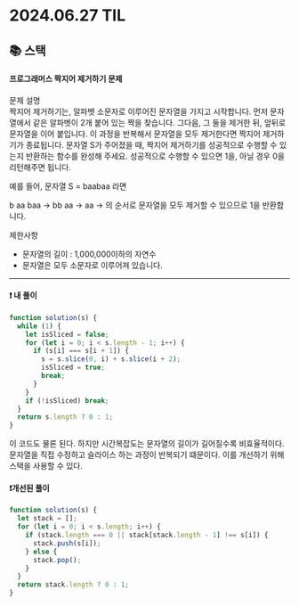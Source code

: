 # 2024.06.27 TIL

## 📚 스택

#### 프로그래머스 짝지어 제거하기 문제

문제 설명<br>
짝지어 제거하기는, 알파벳 소문자로 이루어진 문자열을 가지고 시작합니다. 먼저 문자열에서 같은 알파벳이 2개 붙어 있는 짝을 찾습니다. 그다음, 그 둘을 제거한 뒤, 앞뒤로 문자열을 이어 붙입니다. 이 과정을 반복해서 문자열을 모두 제거한다면 짝지어 제거하기가 종료됩니다. 문자열 S가 주어졌을 때, 짝지어 제거하기를 성공적으로 수행할 수 있는지 반환하는 함수를 완성해 주세요. 성공적으로 수행할 수 있으면 1을, 아닐 경우 0을 리턴해주면 됩니다.

예를 들어, 문자열 S = baabaa 라면

b aa baa → bb aa → aa →
의 순서로 문자열을 모두 제거할 수 있으므로 1을 반환합니다.

제한사항

- 문자열의 길이 : 1,000,000이하의 자연수
- 문자열은 모두 소문자로 이루어져 있습니다.

---

#### ❗️ 내 풀이

```js
function solution(s) {
  while (1) {
    let isSliced = false;
    for (let i = 0; i < s.length - 1; i++) {
      if (s[i] === s[i + 1]) {
        s = s.slice(0, i) + s.slice(i + 2);
        isSliced = true;
        break;
      }
    }
    if (!isSliced) break;
  }
  return s.length ? 0 : 1;
}
```

이 코드도 물론 된다. 하지만 시간복잡도는 문자열의 길이가 길어질수록 비효율적이다. 문자열을 직접 수정하고 슬라이스 하는 과정이 반복되기 떄문이다. 이를 개선하기 위해 스택을 사용할 수 있다.

#### ❗️개선된 풀이

```js
function solution(s) {
  let stack = [];
  for (let i = 0; i < s.length; i++) {
    if (stack.length === 0 || stack[stack.length - 1] !== s[i]) {
      stack.push(s[i]);
    } else {
      stack.pop();
    }
  }
  return stack.length ? 0 : 1;
}
```
